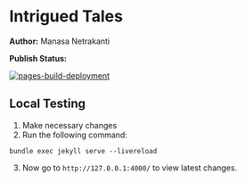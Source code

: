 # Intrigued Tales

**Author:** Manasa Netrakanti

**Publish Status:** 

[![pages-build-deployment](https://github.com/intriguedtales/intriguedtales.github.io/actions/workflows/pages/pages-build-deployment/badge.svg)](https://github.com/intriguedtales/intriguedtales.github.io/actions/workflows/pages/pages-build-deployment)


## Local Testing

1. Make necessary changes
2. Run the following command:
```
bundle exec jekyll serve --livereload
```
3. Now go to `http://127.0.0.1:4000/` to view latest changes.